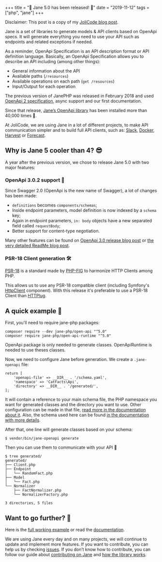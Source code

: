 +++
title = "🎉 Jane 5.0 has been released! 🍾"
date = "2019-11-12"
tags = ["php", "jane"]
+++

Disclaimer: This post is a copy of my [JoliCode blog post](https://jolicode.com/blog/jane-5-0-has-been-released).

Jane is a set of libraries to generate models & API clients based on OpenApi specs. It will generate everything you need to use your API such as endpoints and related exceptions if needed.

As a reminder, OpenApi Specification is an API description format or API definition language. Basically, an OpenApi Specification allows you to describe an API including (among other things):
- General information about the API
- Available paths (`/resources`)
- Available operations on each path (`get /resources`)
- Input/Output for each operation

The previous version of JanePHP was released in February 2018 and used [OpenApi 2 specification](https://github.com/OAI/OpenAPI-Specification/blob/master/versions/2.0.md), async support and our first documentation.

Since that release, [Jane’s OpenApi library](https://github.com/janephp/open-api) has been installed more than 40,000 times 🎉.

At JoliCode, we are using Jane in a lot of different projects, to make API communication simpler and to build full API clients, such as: [Slack](https://github.com/jolicode/slack-php-api), [Docker](https://github.com/docker-php/docker-php-api), [Harvest](https://github.com/jolicode/harvest-php-api) or [Forecast](https://github.com/jolicode/forecast-php-api).

## Why is Jane 5 cooler than 4? 😎

A year after the previous version, we chose to release Jane 5.0 with two major features:

### OpenApi 3.0.2 support 📝

Since Swagger 2.0 (OpenApi is the new name of Swagger), a lot of changes has been made:
- `definitions` becomes `components/schemas`;
- Inside endpoint parameters, model definition is now indexed by a `schema` key;
- Again in endpoint parameters, `in: body` objects have a new separated field called `requestBody`;
- Better support for content-type negotiation.

Many other features can be found on [OpenApi 3.0 release blog post](https://swagger.io/blog/news/announcing-openapi-3-0/) or [the very detailed ReadMe blog post](https://blog.readme.io/an-example-filled-guide-to-swagger-3-2/).

### PSR-18 Client generation 🛠

[PSR-18](https://www.php-fig.org/psr/psr-18/) is a standard made by [PHP-FIG](https://www.php-fig.org/) to harmonize HTTP Clients among PHP.

This allows us to use any PSR-18 compatible client (including Symfony's [HttpClient](https://symfony.com/doc/current/components/http_client.html#psr-18) component). With this release it's preferable to use a PSR-18 Client than [HTTPlug](http://httplug.io/).

## A quick example 🔎

First, you'll need to require jane-php packages:
<pre><code class="language-bash">composer require --dev jane-php/open-api "^5.0"
composer require jane-php/open-api-runtime "^5.0"</code></pre>

OpenApi package is only needed to generate classes. OpenApiRuntime is needed to use theses classes.

Now, we need to configure Jane before generation. We create a `.jane-openapi` file:
<pre><code class="language-php">return [
    'openapi-file' => __DIR__ . '/schema.yaml',
    'namespace' => 'CatFacts\Api',
    'directory' => __DIR__ . '/generated/',
];
</code></pre>

It will contain a reference to your main schema file, the PHP namespace you want for generated classes and the directory you want to use. Other configuration can be made in that file, [read more in the documentation about it](https://jane.readthedocs.io/en/latest/OpenAPI/generate.html#configuration-file). Also, the schema used here can be found [in the documentation with more details](https://jane.readthedocs.io/en/latest/OpenAPI/example.html#openapi-schema).

After that, one line will generate classes based on your schema:
<pre><code class="language-bash">$ vendor/bin/jane-openapi generate</code></pre>

Then you can use them to communicate with your API 🎉
<pre><code class="language-bash">$ tree generated/
generated/
├── Client.php
├── Endpoint
│   └── RandomFact.php
├── Model
│   └── Fact.php
└── Normalizer
    ├── FactNormalizer.php
    └── NormalizerFactory.php

3 directories, 5 files</code></pre>


## Want to go further? 🚶

Here is the [full working example](https://github.com/janephp/openapi3-example) or read the [documentation](https://jane.readthedocs.io/en/latest/OpenAPI/example.html).

We are using Jane every day and on many projects, we will continue to update and implement more features. If you want to contribute, you can help us by checking [issues](https://github.com/janephp/janephp/issues). 
If you don’t know how to contribute, you can follow our guide about [contributing on Jane](https://github.com/janephp/janephp/blob/master/CONTRIBUTING.md) and [how the library works](https://jane.readthedocs.io/en/latest/internal.html).